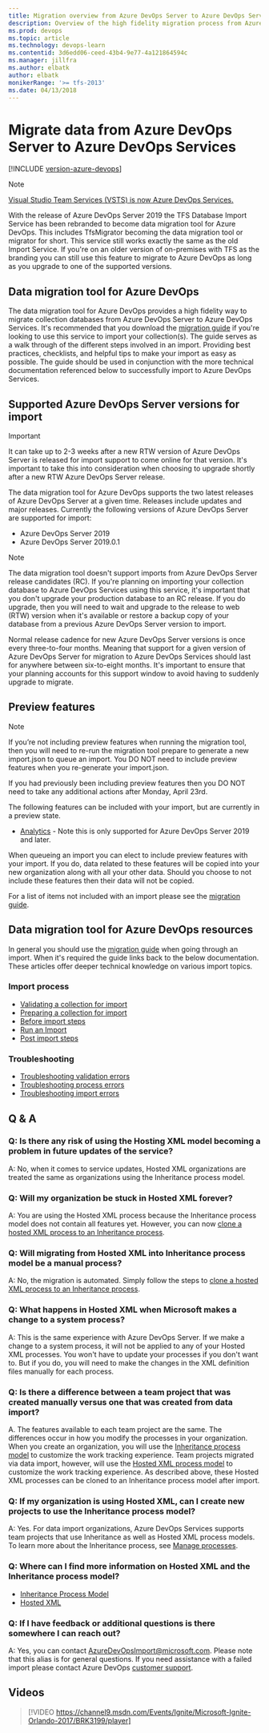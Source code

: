 ```yaml
---
title: Migration overview from Azure DevOps Server to Azure DevOps Services | Azure DevOps 
description: Overview of the high fidelity migration process from Azure DevOps Server to Azure DevOps Services
ms.prod: devops
ms.topic: article
ms.technology: devops-learn
ms.contentid: 3d6edd06-ceed-43b4-9e77-4a121864594c
ms.manager: jillfra
ms.author: elbatk
author: elbatk
monikerRange: '>= tfs-2013'
ms.date: 04/13/2018
---
```


# Migrate data from Azure DevOps Server to Azure DevOps Services 

[!INCLUDE [version-azure-devops](_shared/version-azure-devops.md)]

> [!NOTE]
> [Visual Studio Team Services (VSTS) is now Azure DevOps Services.](../user-guide/what-is-azure-devops.md#vsts)
>
> With the release of Azure DevOps Server 2019 the TFS Database Import Service has been rebranded to become data migration tool for Azure DevOps. This includes TfsMigrator becoming the data migration tool or migrator for short. This service still works exactly the same as the old Import Service. If you're on an older version of on-premises with TFS as the branding you can still use this feature to migrate to Azure DevOps as long as you upgrade to one of the supported versions. 

## Data migration tool for Azure DevOps

The data migration tool for Azure DevOps provides a high fidelity way to migrate collection databases from Azure DevOps Server to Azure DevOps Services. It's recommended that you download the [migration guide](https://aka.ms/AzureDevOpsImport) if you're looking to use this service to import your collection(s). The guide serves as a walk through of the different steps involved in an import. Providing best practices, checklists, and helpful tips to make your import as easy as possible. The guide should be used in conjunction with the more technical documentation referenced below to successfully import to Azure DevOps Services. 


## Supported Azure DevOps Server versions for import

> [!IMPORTANT] 
> It can take up to 2-3 weeks after a new RTW version of Azure DevOps Server is released for import support to come online for that version. It's important to take this into consideration when choosing to upgrade shortly after a new RTW Azure DevOps Server release.


The data migration tool for Azure DevOps supports the two latest releases of Azure DevOps Server at a given time. Releases include updates and major releases. Currently the following versions of Azure DevOps Server are supported for import:

* Azure DevOps Server 2019
* Azure DevOps Server 2019.0.1

> [!NOTE]
> The data migration tool doesn't support imports from Azure DevOps Server release candidates (RC). If you're planning on importing your collection database to Azure DevOps Services using this service, it's important that you don't upgrade your production database to an RC release. If you do upgrade, then you will need to wait and upgrade to the release to web (RTW) version when it's available or restore a backup copy of your database from a previous Azure DevOps Server version to import. 

Normal release cadence for new Azure DevOps Server versions is once every three-to-four months. Meaning that support for a given version of Azure DevOps Server for migration to Azure DevOps Services should last for anywhere between six-to-eight months. It's important to ensure that your planning accounts for this support window to avoid having to suddenly upgrade to migrate. 

## Preview features

> [!Note]
> If you’re not including preview features when running the migration tool, then you will need to re-run the migration tool prepare to generate a new import.json to queue an import. You DO NOT need to include preview features when you re-generate your import.json.  
>
> If you had previously been including preview features then you DO NOT need to take any additional actions after Monday, April 23rd. 


The following features can be included with your import, but are currently in a preview state. 

* [Analytics](https://docs.microsoft.com/azure/devops/report/powerbi/what-is-analytics?view=azure-devops) - Note this is only supported for Azure DevOps Server 2019 and later.

When queueing an import you can elect to include preview features with your import. If you do, data related to these features will be copied into your new organization along with all your other data. Should you choose to not include these features then their data will not be copied.

For a list of items not included with an import please see the [migration guide](https://aka.ms/AzureDevOpsImport).

## Data migration tool for Azure DevOps resources

In general you should use the [migration guide](https://aka.ms/AzureDevOpsImport) when going through an import. When it's required the guide links back to the below documentation. These articles offer deeper technical knowledge on various import topics. 

### Import process 

* [Validating a collection for import](migration-import.md#validating-a-collection)
* [Preparing a collection for import](migration-import.md#generating-import-files)
* [Before import steps](migration-import.md#getting-ready-to-import)
* [Run an Import](migration-import.md#run-an-import)
* [Post import steps](migration-post-import.md)

### Troubleshooting 

* [Troubleshooting validation errors](migration-troubleshooting.md)
* [Troubleshooting process errors](migration-processtemplates.md#dealing-with-process-errors)
* [Troubleshooting import errors](migration-troubleshooting.md#resolve-import-errors)


## Q & A

<!-- BEGINSECTION class="md-qanda" -->

### Q: Is there any risk of using the Hosting XML model becoming a problem in future updates of the service?

A: No, when it comes to service updates, Hosted XML organizations are treated the same as organizations using the Inheritance process model.

### Q: Will my organization be stuck in Hosted XML forever?

A: You are using the Hosted XML process because the Inheritance process model does not contain all features yet. However, you can now [clone a hosted XML process to an Inheritance process](https://docs.microsoft.com/azure/devops/organizations/settings/work/upgrade-hosted-to-inherited).

### Q: Will migrating from Hosted XML into Inheritance process model be a manual process?

A: No, the migration is automated. Simply follow the steps to [clone a hosted XML process to an Inheritance process](https://docs.microsoft.com/azure/devops/organizations/settings/work/upgrade-hosted-to-inherited).


### Q: What happens in Hosted XML when Microsoft makes a change to a system process?

A: This is the same experience with Azure DevOps Server. If we make a change to a system process, it will not be applied to any of your Hosted XML processes. You won't have to update your processes if you don't want to. But if you do, you will need to make the changes in the XML definition files manually for each process. 

### Q: Is there a difference between a team project that was created manually versus one that was created from data import?

A. The features available to each team project are the same. The differences occur in how you modify the processes in your organization. When you create an organization, you will use the [Inheritance process model](../organizations/settings/work/manage-process.md?toc=/azure/devops/reference/toc.json&bc=/azure/devops/reference/breadcrumb/toc.json) to customize the work tracking experience. Team projects migrated via data import, however, will use the [Hosted XML process model](../organizations/settings/work/import-process/import-process.md?toc=/azure/devops/reference/toc.json&bc=/azure/devops/reference/breadcrumb/toc.json) to customize the work tracking experience. As described above, these Hosted XML processes can be cloned to an Inheritance process model after import.

### Q: If my organization is using Hosted XML, can I create new projects to use the Inheritance process model?

A: Yes. For data import organizations, Azure DevOps Services supports team projects that use Inheritance as well as Hosted XML process models. To learn more about the Inheritance process, see [Manage processes](../organizations/settings/work/manage-process.md?toc=/azure/devops/reference/toc.json&bc=/azure/devops/reference/breadcrumb/toc.json).  

### Q: Where can I find more information on Hosted XML and the Inheritance process model?

* [Inheritance Process Model](../organizations/settings/work/manage-process.md?toc=/azure/devops/reference/toc.json&bc=/azure/devops/reference/breadcrumb/toc.json)
* [Hosted XML](../organizations/settings/work/import-process/import-process.md?toc=/azure/devops/reference/toc.json&bc=/azure/devops/reference/breadcrumb/toc.json)

### Q: If I have feedback or additional questions is there somewhere I can reach out?

A: Yes, you can contact [AzureDevOpsImport@microsoft.com](mailto:AzureDevOpsImport@microsoft.com). Please note that this alias is for general questions. If you need assistance with a failed import please contact Azure DevOps [customer support](https://aka.ms/AzureDevOpsImportSupport). 

## Videos 

> [!VIDEO https://channel9.msdn.com/Events/Ignite/Microsoft-Ignite-Orlando-2017/BRK3199/player]

<!-- ENDSECTION --> 

 

